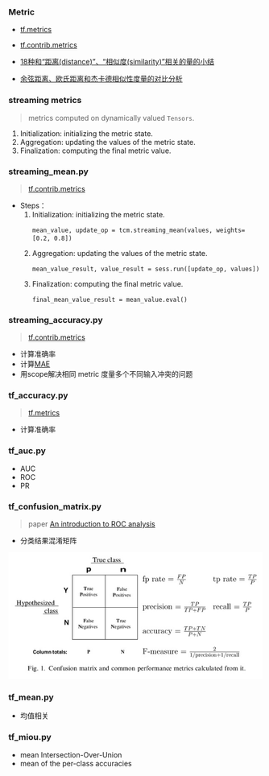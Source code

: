 ### Metric

* [tf.metrics](https://www.tensorflow.org/api_docs/python/tf/metrics)  

* [tf.contrib.metrics](https://www.tensorflow.org/api_guides/python/contrib.metrics) 

* [18种和“距离(distance)”、“相似度(similarity)”相关的量的小结](http://blog.csdn.net/solomonlangrui/article/details/47454805)

* [余弦距离、欧氏距离和杰卡德相似性度量的对比分析](https://www.cnblogs.com/chaosimple/archive/2013/06/28/3160839.html)


### streaming metrics
> metrics computed on dynamically valued `Tensors`.
1. Initialization: initializing the metric state.
2. Aggregation: updating the values of the metric state.
3. Finalization: computing the final metric value.


### streaming_mean.py
> [tf.contrib.metrics](https://www.tensorflow.org/api_guides/python/contrib.metrics)
* Steps：
    1. Initialization: initializing the metric state.
        ```
        mean_value, update_op = tcm.streaming_mean(values, weights=[0.2, 0.8])
        ```
    2. Aggregation: updating the values of the metric state.
        ```
        mean_value_result, value_result = sess.run([update_op, values])
        ```
    3. Finalization: computing the final metric value.
        ```
        final_mean_value_result = mean_value.eval()
        ```

### streaming_accuracy.py
> [tf.contrib.metrics](https://www.tensorflow.org/api_guides/python/contrib.metrics)
 * 计算准确率
 * 计算[MAE](https://en.wikipedia.org/wiki/Mean_absolute_error)
 * 用scope解决相同 metric 度量多个不同输入冲突的问题


### tf_accuracy.py
> [tf.metrics](https://www.tensorflow.org/api_docs/python/tf/metrics)
 * 计算准确率


### tf_auc.py
 * AUC
 * ROC
 * PR
 

### tf_confusion_matrix.py
> paper [An introduction to ROC analysis](../paper/An%20introduction%20to%20ROC%20analysis.pdf)
 * 分类结果混淆矩阵    
 
 ![分类结果混淆矩阵](confusion_matrix.jpg)


### tf_mean.py
 * 均值相关
 
 
### tf_miou.py
 * mean Intersection-Over-Union
 * mean of the per-class accuracies

